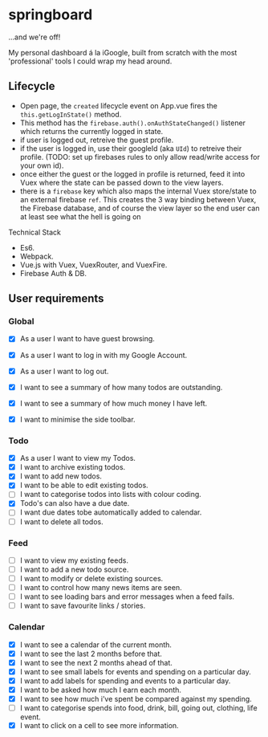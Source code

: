 # springboard
...and we're off!

My personal dashboard á la iGoogle, built from scratch with the most 'professional' tools I could wrap my head around.

## Lifecycle
- Open page, the `created` lifecycle event on App.vue fires the `this.getLogInState()` method.
- This method has the `firebase.auth().onAuthStateChanged()` listener which returns the currently logged in state.
- if user is logged out, retreive the guest profile.
- if the user is logged in, use their googleId (aka `UId`) to retreive their profile. (TODO: set up firebases rules to only allow read/write access for your own id).
- once either the guest or the logged in profile is returned, feed it into Vuex where the state can be passed down to the view layers. 
- there is a `firebase` key which also maps the internal Vuex store/state to an external firebase `ref`. This creates the 3 way binding between Vuex, the Firebase database, and of course the view layer so the end user can at least see what the hell is going on

Technical Stack
- Es6.
- Webpack.
- Vue.js with Vuex, VuexRouter, and VuexFire.
- Firebase Auth & DB.

## User requirements

### Global
- [x] As a user I want to have guest browsing.
- [x] As a user I want to log in with my Google Account.
- [x] As a user I want to log out.
- [x] I want to see a summary of how many todos are outstanding.
- [x] I want to see a summary of how much money I have left.
- [x] I want to minimise the side toolbar.


### Todo
- [x] As a user I want to view my Todos.
- [x] I want to archive existing todos.
- [x] I want to add new todos.
- [x] I want to be able to edit existing todos.
- [ ] I want to categorise todos into lists with colour coding.
- [x] Todo's can also have a due date.
- [ ] I want due dates tobe automatically added to calendar.
- [ ] I want to delete all todos.

### Feed
- [ ] I want to view my existing feeds.
- [ ] I want to add a new todo source.
- [ ] I want to modify or delete existing sources.
- [ ] I want to control how many news items are seen.
- [ ] I want to see loading bars and error messages when a feed fails.
- [ ] I want to save favourite links / stories.

### Calendar
- [x] I want to see a calendar of the current month.
- [x] I want to see the last 2 months before that.
- [x] I want to see the next 2 months ahead of that.
- [x] I want to see small labels for events and spending on a particular day.
- [x] I want to add labels for spending and events to a particular day.
- [x] I want to be asked how much I earn each month.
- [x] I want to see how much i’ve spent be compared against my spending.
- [ ] I want to categorise spends into food, drink, bill, going out, clothing, life event.
- [x] I want to click on a cell to see more information.
